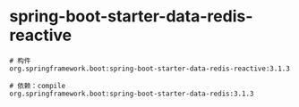 # spring-boot-starter-data-redis-reactive

```
# 构件
org.springframework.boot:spring-boot-starter-data-redis-reactive:3.1.3

# 依赖：compile
org.springframework.boot:spring-boot-starter-data-redis:3.1.3
```
